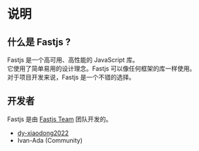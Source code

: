# 说明

## 什么是 Fastjs ?

Fastjs 是一个高可用、高性能的 JavaScript 库。<br>
它使用了简单易用的设计理念。Fastjs 可以像任何框架的库一样使用。<br> 
对于项目开发来说，Fastjs 是一个不错的选择。

## 开发者

Fastjs 是由 [Fastjs Team](https://github.com/fastjs-team) 团队开发的。

- [dy-xiaodong2022](https://xiaodong.indouyin.cn/)
- Ivan-Ada (Community)